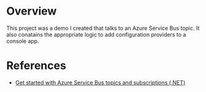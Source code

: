 # Overview
This project was a demo I created that talks to an Azure Service Bus topic. It also conatains the appropriate logic to add configuration providers to a console app.

# References
- [Get started with Azure Service Bus topics and subscriptions (.NET)](https://docs.microsoft.com/en-us/azure/service-bus-messaging/service-bus-dotnet-how-to-use-topics-subscriptions)
